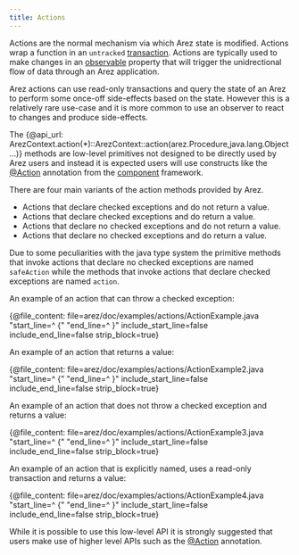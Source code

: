 ```yaml
---
title: Actions
---
```


Actions are the normal mechanism via which Arez state is modified. Actions wrap a function in an `untracked`
[transaction](transactions.md). Actions are typically used to make changes in an [observable](observable_values.md)
property that will trigger the unidrectional flow of data through an Arez application.

Arez actions can use read-only transactions and query the state of an Arez to perform some once-off side-effects
based on the state. However this is a relatively rare use-case and it is more common to use an observer to
react to changes and produce side-effects.

The {@api_url: ArezContext.action(*)::ArezContext::action(arez.Procedure,java.lang.Object...)}
methods are low-level primitives not designed to be directly used by Arez users and instead it is expected users
will use constructs like the [@Action](at_action.md) annotation from the [component](components.md) framework.

There are four main variants of the action methods provided by Arez.

* Actions that declare checked exceptions and do not return a value.
* Actions that declare checked exceptions and do return a value.
* Actions that declare no checked exceptions and do not return a value.
* Actions that declare no checked exceptions and do return a value.

Due to some peculiarities with the java type system the primitive methods that invoke actions that declare no checked
exceptions are named `safeAction` while the methods that invoke actions that declare checked exceptions are named
`action`.

An example of an action that can throw a checked exception:

{@file_content: file=arez/doc/examples/actions/ActionExample.java "start_line=^  {" "end_line=^  }" include_start_line=false include_end_line=false strip_block=true}

An example of an action that returns a value:

{@file_content: file=arez/doc/examples/actions/ActionExample2.java "start_line=^  {" "end_line=^  }" include_start_line=false include_end_line=false strip_block=true}

An example of an action that does not throw a checked exception and returns a value:

{@file_content: file=arez/doc/examples/actions/ActionExample3.java "start_line=^  {" "end_line=^  }" include_start_line=false include_end_line=false strip_block=true}

An example of an action that is explicitly named, uses a read-only transaction and returns a value:

{@file_content: file=arez/doc/examples/actions/ActionExample4.java "start_line=^  {" "end_line=^  }" include_start_line=false include_end_line=false strip_block=true}

While it is possible to use this low-level API it is strongly suggested that users make use of higher level
APIs such as the [@Action](at_action.md) annotation.
